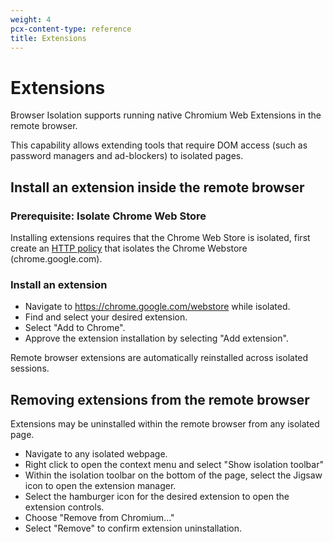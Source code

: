 ```yaml
---
weight: 4
pcx-content-type: reference
title: Extensions
---
```


# Extensions

Browser Isolation supports running native Chromium Web Extensions in the remote browser.

This capability allows extending tools that require DOM access (such as password managers and ad-blockers) to isolated pages.

## Install an extension inside the remote browser

### Prerequisite: Isolate Chrome Web Store

Installing extensions requires that the Chrome Web Store is isolated, first create an [HTTP policy](/policies/filtering/http-policies) that isolates the Chrome Webstore (chrome.google.com).

### Install an extension

- Navigate to https://chrome.google.com/webstore while isolated.
- Find and select your desired extension.
- Select "Add to Chrome".
- Approve the extension installation by selecting "Add extension".

Remote browser extensions are automatically reinstalled across isolated sessions.

## Removing extensions from the remote browser

Extensions may be uninstalled within the remote browser from any isolated page.

- Navigate to any isolated webpage.
- Right click to open the context menu and select "Show isolation toolbar"
- Within the isolation toolbar on the bottom of the page, select the Jigsaw icon to open the extension manager.
- Select the hamburger icon for the desired extension to open the extension controls.
- Choose "Remove from Chromium..."
- Select "Remove" to confirm extension uninstallation.